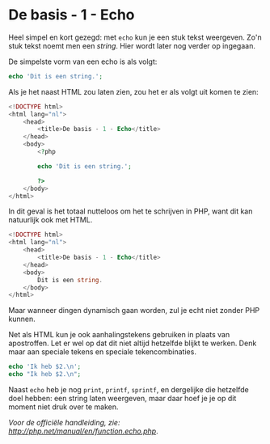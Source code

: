 # De basis - 1 - Echo

Heel simpel en kort gezegd: met `echo` kun je een stuk tekst weergeven. Zo'n stuk tekst noemt men een *string*. Hier wordt later nog verder op ingegaan.

De simpelste vorm van een echo is als volgt:

```php
echo 'Dit is een string.';
```

Als je het naast HTML zou laten zien, zou het er als volgt uit komen te zien:

```php
<!DOCTYPE html>
<html lang="nl">
    <head>
        <title>De basis - 1 - Echo</title>
    </head>
    <body>
        <?php

        echo 'Dit is een string.';

        ?>
    </body>
</html>
```

In dit geval is het totaal nutteloos om het te schrijven in PHP, want dit kan natuurlijk ook met HTML.

```php
<!DOCTYPE html>
<html lang="nl">
    <head>
        <title>De basis - 1 - Echo</title>
    </head>
    <body>
        Dit is een string.
    </body>
</html>
```

Maar wanneer dingen dynamisch gaan worden, zul je echt niet zonder PHP kunnen.

Net als HTML kun je ook aanhalingstekens gebruiken in plaats van apostroffen. Let er wel op dat dit niet altijd hetzelfde blijkt te werken. Denk maar aan speciale tekens en speciale tekencombinaties.

```php
echo 'Ik heb $2.\n';
echo "Ik heb $2.\n";
```

Naast `echo` heb je nog `print`, `printf`, `sprintf`, en dergelijke die hetzelfde doel hebben: een string laten weergeven, maar daar hoef je je op dit moment niet druk over te maken.

*Voor de officiële handleiding, zie: http://php.net/manual/en/function.echo.php*.
